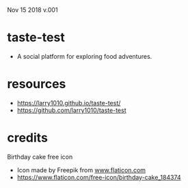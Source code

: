 Nov 15 2018 v.001

# taste-test
* A social platform for exploring food adventures.

# resources
* https://larry1010.github.io/taste-test/
* https://github.com/larry1010/taste-test


# credits

Birthday cake free icon
* Icon made by Freepik from www.flaticon.com 
* https://www.flaticon.com/free-icon/birthday-cake_184374
